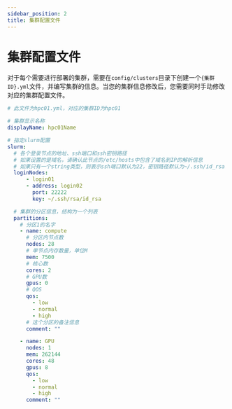 ```yaml
---
sidebar_position: 2
title: 集群配置文件
---
```


# 集群配置文件

对于每个需要进行部署的集群，需要在`config/clusters`目录下创建一个`{集群ID}.yml`文件，并编写集群的信息。当您的集群信息修改后，您需要同时手动修改对应的集群配置文件。

```yaml title="config/clusters/hpc01.yml"
# 此文件为hpc01.yml，对应的集群ID为hpc01

# 集群显示名称
displayName: hpc01Name

# 指定slurm配置
slurm:
  # 各个登录节点的地址、ssh端口和ssh密钥路径
  # 如果设置的是域名，请确认此节点的/etc/hosts中包含了域名到IP的解析信息
  # 如果只有一个string类型，则表示ssh端口默认为22，密钥路径默认为~/.ssh/id_rsa
  loginNodes:
      - login01
      - address: login02
        port: 22222
        key: ~/.ssh/rsa/id_rsa

  # 集群的分区信息，结构为一个列表
  partitions:
    # 分区1的名字
    - name: compute
      # 分区内节点数
      nodes: 28
      # 单节点内存数量，单位M
      mem: 7500
      # 核心数
      cores: 2
      # GPU数
      gpus: 0
      # QOS
      qos:
        - low
        - normal
        - high
      # 这个分区的备注信息
      comment: ""

    - name: GPU
      nodes: 1
      mem: 262144
      cores: 48
      gpus: 8
      qos:
        - low
        - normal
        - high
      comment: ""
```